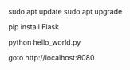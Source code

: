 sudo apt update
sudo apt upgrade

pip install Flask

python hello_world.py

goto http://localhost:8080

